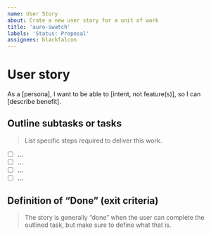 ```yaml
---
name: User Story
about: Crate a new user story for a unit of work
title: 'auro-swatch'
labels: 'Status: Proposal'
assignees: blackfalcon
---
```


# User story

As a [persona], I want to be able to [intent, not feature(s)], so I can [describe benefit].

## Outline subtasks or tasks

> List specific steps required to deliver this work.

- [ ] ...
- [ ] ...
- [ ] ...
- [ ] ...

## Definition of “Done” (exit criteria)

> The story is generally “done” when the user can complete the outlined task, but make sure to define what that is.

<!-- Use the following template for design-related exit criteria
- [ ] the documented design spec has been created
- [ ] assets have been symbolized in the UI toolkit
- [ ] new UI has been applied to the WC
-->

<!-- Use the following template for engineering-related exit criteria
#### Has been tested in all browsers

- [ ] Chrome
- [ ] Firefox
- [ ] Edge (79 +)
- [ ] Safari
- [ ] Mobile Safari
- [ ] IE11

#### Has been tested for accessibility

- [ ] Screenreader
- [ ] Axe
- [ ] Keyboard use

#### Performance

- [ ] Chrome Lighthhouse report
-->

<!-- Use the following template for doc site-related exit criteria
#### Auro component features

- [ ] README doc completed with all relative information
- [ ] API documentation created
- [ ] Bundled version tested and documented
- [ ] Examples and use case info created
- [ ] Pages added to the Auro Doc Site
-->
